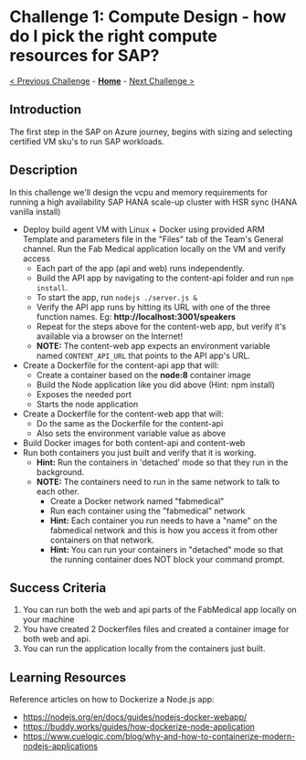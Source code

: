 # Challenge 1: Compute Design - how do I pick the right compute resources for SAP?

[< Previous Challenge](./00-prereqs.md) - **[Home](../README.md)** - [Next Challenge >](./02-acr.md)

## Introduction

The first step in the SAP on Azure journey, begins with sizing and selecting certified VM sku's to run SAP workloads.

## Description

In this challenge we'll design the vcpu and memory requirements for running a high availability SAP HANA scale-up cluster with HSR sync (HANA vanilla install)

- Deploy build agent VM with Linux + Docker using provided ARM Template and parameters file in the "Files" tab of the Team's General channel. Run the Fab Medical application locally on the VM and verify access
	- Each part of the app (api and web) runs independently.
	- Build the API app by navigating to the content-api folder and run `npm install`.
	- To start the app, run `nodejs ./server.js &`
	- Verify the API app runs by hitting its URL with one of the three function names. Eg: **http://localhost:3001/speakers**
	- Repeat for the steps above for the content-web app, but verify it's available via a browser on the Internet!
	- **NOTE:** The content-web app expects an environment variable named `CONTENT_API_URL` that points to the API app's URL. 
- Create a Dockerfile for the content-api app that will:
	- Create a container based on the **node:8** container image
	- Build the Node application like you did above (Hint: npm install)
	- Exposes the needed port
	- Starts the node application
- Create a Dockerfile for the content-web app that will:
	- Do the same as the Dockerfile for the content-api
	- Also sets the environment variable value as above
- Build Docker images for both content-api and content-web
- Run both containers you just built and verify that it is working. 
	- **Hint:** Run the containers in 'detached' mode so that they run in the background.
	- **NOTE:** The containers need to run in the same network to talk to each other. 
		- Create a Docker network named "fabmedical"
		- Run each container using the "fabmedical" network
		- **Hint:** Each container you run needs to have a "name" on the fabmedical network and this is how you access it from other containers on that network.
		- **Hint:** You can run your containers in "detached" mode so that the running container does NOT block your command prompt.

## Success Criteria

1. You can run both the web and api parts of the FabMedical app locally on your machine
1. You have created 2 Dockerfiles files and created a container image for both web and api.
1. You can run the application locally from the containers just built.

## Learning Resources

Reference articles on how to Dockerize a Node.js app:
- https://nodejs.org/en/docs/guides/nodejs-docker-webapp/
- https://buddy.works/guides/how-dockerize-node-application
- https://www.cuelogic.com/blog/why-and-how-to-containerize-modern-nodejs-applications 
